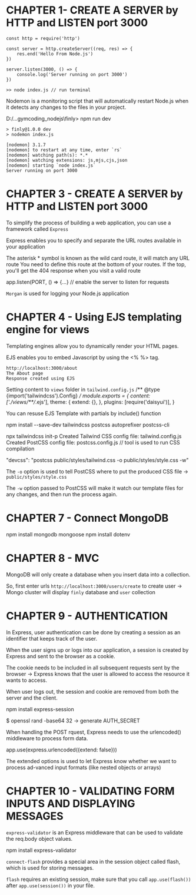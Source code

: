 # CHAPTER 1- CREATE A SERVER by HTTP and LISTEN port 3000

```
const http = require('http')

const server = http.createServer((req, res) => {
    res.end('Hello From Node.js')
})

server.listen(3000, () => {
    console.log('Server running on port 3000')
})

>> node index.js // run terminal
```

Nodemon is a monitoring script that will automatically restart Node.js when it detects any changes to the files
in your project.


D:/...gymcoding_nodejs\finly> npm run dev  

```
> finly@1.0.0 dev 
> nodemon index.js

[nodemon] 3.1.7
[nodemon] to restart at any time, enter `rs`  
[nodemon] watching path(s): *.*
[nodemon] watching extensions: js,mjs,cjs,json
[nodemon] starting `node index.js`
Server running on port 3000
```

# CHAPTER 3 - CREATE A SERVER by HTTP and LISTEN port 3000

To simplify the process of building a web application, you can use a framework called `Express`

Express enables you to specify and separate the URL routes available in your application

The asterisk * symbol is known as the wild card route, it will match any URL route
You need to define this route at the bottom of your routes. If the top, you'll get the 404 response when you visit a valid route

app.listen(PORT, () => {...} // enable the server to listen for requests

`Morgan` is used for logging your Node.js application

# CHAPTER 4 - Using EJS templating engine for views

Templating engines allow you to dynamically render your HTML pages.

EJS enables you to embed Javascript by using the <% %> tag.

```
http://localhost:3000/about
The About page
Response created using EJS
```

Setting content to `views` folder in `tailwind.config.js`
/** @type {import('tailwindcss').Config} */
module.exports = {
  content: ['./views/**/*.ejs'],
  theme: {
    extend: {},
  },
  plugins: [require('daisyui')],
}


You can resuse EJS Template with partials by include() function


npm install --save-dev tailwindcss postcss autoprefixer postcss-cli

npx tailwindcss init-p
Created Tailwind CSS config file: tailwind.config.js
Created PostCSS config file: postcss.config.js  // tool is used to run CSS compilation

"devcss": "postcss public/styles/tailwind.css -o public/styles/style.css -w"

The `-o` option is used to tell PostCSS where to put the produced CSS file -> `public/styles/style.css`

The `-w` option passed to PostCSS will make it watch our template files for any changes, and then run the process again.

# CHAPTER 7 - Connect MongoDB
npm install mongodb mongoose
npm install dotenv

# CHAPTER 8 - MVC

MongoDB will only create a database when you insert data into a collection.

So, first enter urls `http://localhost:3000/users/create` to create user -> Mongo cluster will display `finly` database and `user` collection

# CHAPTER 9 - AUTHENTICATION

In Express, user authentication can be done by creating a session as an identifier that keeps track of the user.

When  the user signs up or logs into our application, a session is created by Express and sent to the browser as a cookie.

The cookie needs to be included in all subsequent requests sent by the browser -> Express knows that the user is allowed to access the resource it wants to access.

When user logs out, the session and cookie are removed from both the server and the client.

npm install express-session

$ openssl rand -base64 32 -> generate AUTH_SECRET


When handling the POST rquest, Express needs to use the urlencoded() middleware to process form data.


app.use(express.urlencoded({extend: false}))

The extended options is used to let Express know whether we want to process ad-vanced input formats (like nested objects or arrays)


# CHAPTER 10 - VALIDATING FORM INPUTS AND DISPLAYING MESSAGES

`express-validator` is an Express middleware that can be used to validate the req.body object values.

npm install express-validator

`connect-flash` provides a special area in the session object called flash, which is used for storing messages.

`flash` requires an existing session, make sure that you call `app.use(flash())` after `app.use(session())` in your file.
